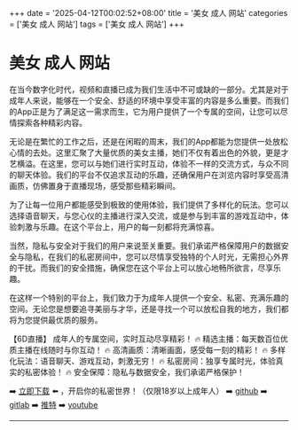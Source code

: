 +++
date = '2025-04-12T00:02:52+08:00'
title = '美女 成人 网站'
categories = ['美女 成人 网站']
tags = ['美女 成人 网站']
+++

# 美女 成人 网站

在当今数字化时代，视频和直播已成为我们生活中不可或缺的一部分。尤其是对于成年人来说，能够在一个安全、舒适的环境中享受丰富的内容是多么重要。而我们的App正是为了满足这一需求而生，它为用户提供了一个专属的空间，让您可以尽情探索各种精彩内容。

无论是在繁忙的工作之后，还是在闲暇的周末，我们的App都能为您提供一处放松心情的去处。这里汇聚了大量优质的美女主播，她们不仅有着出色的外貌，更是才艺横溢。在这里，您可以与她们进行实时互动，体验不一样的交流方式，与众不同的聊天体验。我们的平台不仅追求互动的乐趣，还确保用户在浏览内容时享受高清画质，仿佛置身于直播现场，感受那些精彩瞬间。

为了让每一位用户都能感受到极致的使用体验，我们提供了多样化的玩法。您可以选择语音聊天，与您心仪的主播进行深入交流，或是参与到丰富的游戏互动中，体验刺激与乐趣。在这个平台上，用户的每一刻都将充满惊喜。

当然，隐私与安全对于我们的用户来说至关重要。我们承诺严格保障用户的数据安全与隐私，在我们的私密房间中，您可以尽情享受独特的个人时光，无需担心外界的干扰。而我们的安全措施，确保您在这个平台上可以放心地畅所欲言，尽享乐趣。

在这样一个特别的平台上，我们致力于为成年人提供一个安全、私密、充满乐趣的空间。无论您是想要追寻美丽与才华，还是寻找一个可以放松自我的地方，我们都将为您提供最优质的服务。

【6D直播】
成年人的专属空间，实时互动尽享精彩！
🔥 精选主播：每天数百位优质主播在线随时与你互动！
🔥 高清画质：清晰画面，感受每一刻的精彩！
🔥 多样化玩法：语音聊天、游戏互动，刺激无穷！
🔥 私密房间：独享专属时光，体验真实的私密体验！
🔥 安全保障：隐私与数据安全，我们承诺严格保护！

➡️ [立即下载](https://down123.s3.ap-east-1.amazonaws.com/down/down.html?channelCode=blog) ⬅️ ，开启你的私密世界！（仅限18岁以上成年人）
➡️ [github](https://aldult-live.github.io/)
➡️ [gitlab](https://seo-09598d.gitlab.io/)
➡️ [推特](https://x.com/wegame33)
➡️ [youtube](https://www.youtube.com/@6Dlive)

---
